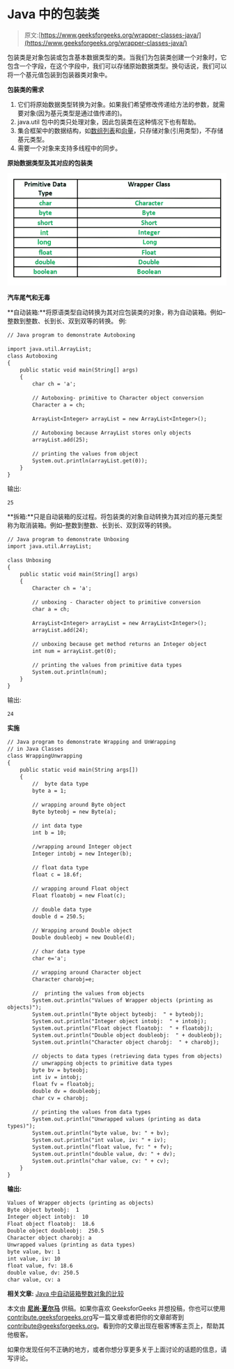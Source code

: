 # Java 中的包装类

> 原文:[https://www.geeksforgeeks.org/wrapper-classes-java/](https://www.geeksforgeeks.org/wrapper-classes-java/)

包装类是对象包装或包含基本数据类型的类。当我们为包装类创建一个对象时，它包含一个字段，在这个字段中，我们可以存储原始数据类型。换句话说，我们可以将一个基元值包装到包装器类对象中。

**包装类的需求**

1.  它们将原始数据类型转换为对象。如果我们希望修改传递给方法的参数，就需要对象(因为基元类型是通过值传递的)。
2.  java.util 包中的类只处理对象，因此包装类在这种情况下也有帮助。
3.  集合框架中的数据结构，如[数组列表](https://www.geeksforgeeks.org/arraylist-in-java/)和[向量](https://www.geeksforgeeks.org/vector-vs-arraylist-java/)，只存储对象(引用类型)，不存储基元类型。
4.  需要一个对象来支持多线程中的同步。

**原始数据类型及其对应的包装类**

![Wrapper-Class-in-Java](img/b21ebe6b5e68a0012d8d97ae714be47d.png)

**汽车尾气和无毒**

**自动装箱:**将原语类型自动转换为其对应包装类的对象，称为自动装箱。例如–整数到整数、长到长、双到双等的转换。
例:

```
// Java program to demonstrate Autoboxing

import java.util.ArrayList;
class Autoboxing
{
    public static void main(String[] args)
    {
        char ch = 'a';

        // Autoboxing- primitive to Character object conversion
        Character a = ch;

        ArrayList<Integer> arrayList = new ArrayList<Integer>();

        // Autoboxing because ArrayList stores only objects
        arrayList.add(25);

        // printing the values from object
        System.out.println(arrayList.get(0));
    }
}
```

输出:

```
25
```

**拆箱:**只是自动装箱的反过程。将包装类的对象自动转换为其对应的基元类型称为取消装箱。例如–整数到整数、长到长、双到双等的转换。

```
// Java program to demonstrate Unboxing
import java.util.ArrayList;

class Unboxing
{
    public static void main(String[] args)
    {
        Character ch = 'a';

        // unboxing - Character object to primitive conversion
        char a = ch;

        ArrayList<Integer> arrayList = new ArrayList<Integer>();
        arrayList.add(24);

        // unboxing because get method returns an Integer object
        int num = arrayList.get(0);

        // printing the values from primitive data types
        System.out.println(num);
    }
}
```

输出:

```
24
```

**实施**

```
// Java program to demonstrate Wrapping and UnWrapping
// in Java Classes
class WrappingUnwrapping
{
    public static void main(String args[])
    {
        //  byte data type
        byte a = 1;

        // wrapping around Byte object
        Byte byteobj = new Byte(a);

        // int data type
        int b = 10;

        //wrapping around Integer object
        Integer intobj = new Integer(b);

        // float data type
        float c = 18.6f;

        // wrapping around Float object
        Float floatobj = new Float(c);

        // double data type
        double d = 250.5;

        // Wrapping around Double object
        Double doubleobj = new Double(d);

        // char data type
        char e='a';

        // wrapping around Character object
        Character charobj=e;

        //  printing the values from objects
        System.out.println("Values of Wrapper objects (printing as objects)");
        System.out.println("Byte object byteobj:  " + byteobj);
        System.out.println("Integer object intobj:  " + intobj);
        System.out.println("Float object floatobj:  " + floatobj);
        System.out.println("Double object doubleobj:  " + doubleobj);
        System.out.println("Character object charobj:  " + charobj);

        // objects to data types (retrieving data types from objects)
        // unwrapping objects to primitive data types
        byte bv = byteobj;
        int iv = intobj;
        float fv = floatobj;
        double dv = doubleobj;
        char cv = charobj;

        // printing the values from data types
        System.out.println("Unwrapped values (printing as data types)");
        System.out.println("byte value, bv: " + bv);
        System.out.println("int value, iv: " + iv);
        System.out.println("float value, fv: " + fv);
        System.out.println("double value, dv: " + dv);
        System.out.println("char value, cv: " + cv);
    }
}
```

**输出:**

```
Values of Wrapper objects (printing as objects)
Byte object byteobj:  1
Integer object intobj:  10
Float object floatobj:  18.6
Double object doubleobj:  250.5
Character object charobj: a
Unwrapped values (printing as data types)
byte value, bv: 1
int value, iv: 10
float value, fv: 18.6
double value, dv: 250.5
char value, cv: a

```

**相关文章:**
[Java 中自动装箱整数对象的比较](https://www.geeksforgeeks.org/comparison-autoboxed-integer-objects-java/)

本文由 **[尼尚·夏尔马](https://www.facebook.com/ChippingEye2766)** 供稿。如果你喜欢 GeeksforGeeks 并想投稿，你也可以使用[contribute.geeksforgeeks.org](http://www.contribute.geeksforgeeks.org)写一篇文章或者把你的文章邮寄到 contribute@geeksforgeeks.org。看到你的文章出现在极客博客主页上，帮助其他极客。

如果你发现任何不正确的地方，或者你想分享更多关于上面讨论的话题的信息，请写评论。